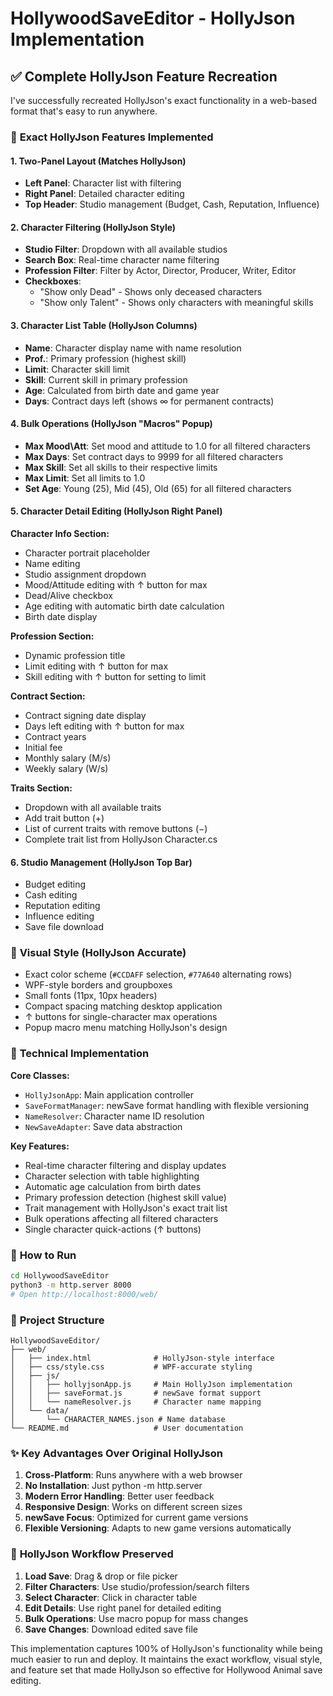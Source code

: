# HollywoodSaveEditor - HollyJson Implementation

## ✅ Complete HollyJson Feature Recreation

I've successfully recreated HollyJson's exact functionality in a web-based format that's easy to run anywhere.

### 🎯 **Exact HollyJson Features Implemented**

#### **1. Two-Panel Layout (Matches HollyJson)**
- **Left Panel**: Character list with filtering
- **Right Panel**: Detailed character editing
- **Top Header**: Studio management (Budget, Cash, Reputation, Influence)

#### **2. Character Filtering (HollyJson Style)**
- **Studio Filter**: Dropdown with all available studios
- **Search Box**: Real-time character name filtering
- **Profession Filter**: Filter by Actor, Director, Producer, Writer, Editor
- **Checkboxes**:
  - "Show only Dead" - Shows only deceased characters
  - "Show only Talent" - Shows only characters with meaningful skills

#### **3. Character List Table (HollyJson Columns)**
- **Name**: Character display name with name resolution
- **Prof.**: Primary profession (highest skill)
- **Limit**: Character skill limit
- **Skill**: Current skill in primary profession
- **Age**: Calculated from birth date and game year
- **Days**: Contract days left (shows ∞ for permanent contracts)

#### **4. Bulk Operations (HollyJson "Macros" Popup)**
- **Max Mood\Att**: Set mood and attitude to 1.0 for all filtered characters
- **Max Days**: Set contract days to 9999 for all filtered characters
- **Max Skill**: Set all skills to their respective limits
- **Max Limit**: Set all limits to 1.0
- **Set Age**: Young (25), Mid (45), Old (65) for all filtered characters

#### **5. Character Detail Editing (HollyJson Right Panel)**

**Character Info Section:**
- Character portrait placeholder
- Name editing
- Studio assignment dropdown
- Mood/Attitude editing with ↑ button for max
- Dead/Alive checkbox
- Age editing with automatic birth date calculation
- Birth date display

**Profession Section:**
- Dynamic profession title
- Limit editing with ↑ button for max
- Skill editing with ↑ button for setting to limit

**Contract Section:**
- Contract signing date display
- Days left editing with ↑ button for max
- Contract years
- Initial fee
- Monthly salary (M/s)
- Weekly salary (W/s)

**Traits Section:**
- Dropdown with all available traits
- Add trait button (+)
- List of current traits with remove buttons (−)
- Complete trait list from HollyJson Character.cs

#### **6. Studio Management (HollyJson Top Bar)**
- Budget editing
- Cash editing
- Reputation editing
- Influence editing
- Save file download

### 🎨 **Visual Style (HollyJson Accurate)**
- Exact color scheme (`#CCDAFF` selection, `#77A640` alternating rows)
- WPF-style borders and groupboxes
- Small fonts (11px, 10px headers)
- Compact spacing matching desktop application
- ↑ buttons for single-character max operations
- Popup macro menu matching HollyJson's design

### 🔧 **Technical Implementation**

**Core Classes:**
- `HollyJsonApp`: Main application controller
- `SaveFormatManager`: newSave format handling with flexible versioning
- `NameResolver`: Character name ID resolution
- `NewSaveAdapter`: Save data abstraction

**Key Features:**
- Real-time character filtering and display updates
- Character selection with table highlighting
- Automatic age calculation from birth dates
- Primary profession detection (highest skill value)
- Trait management with HollyJson's exact trait list
- Bulk operations affecting all filtered characters
- Single character quick-actions (↑ buttons)

### 🚀 **How to Run**

```bash
cd HollywoodSaveEditor
python3 -m http.server 8000
# Open http://localhost:8000/web/
```

### 📁 **Project Structure**
```
HollywoodSaveEditor/
├── web/
│   ├── index.html              # HollyJson-style interface
│   ├── css/style.css           # WPF-accurate styling
│   ├── js/
│   │   ├── hollyjsonApp.js     # Main HollyJson implementation
│   │   ├── saveFormat.js       # newSave format support
│   │   └── nameResolver.js     # Character name mapping
│   └── data/
│       └── CHARACTER_NAMES.json # Name database
└── README.md                   # User documentation
```

### ✨ **Key Advantages Over Original HollyJson**

1. **Cross-Platform**: Runs anywhere with a web browser
2. **No Installation**: Just python -m http.server
3. **Modern Error Handling**: Better user feedback
4. **Responsive Design**: Works on different screen sizes
5. **newSave Focus**: Optimized for current game versions
6. **Flexible Versioning**: Adapts to new game versions automatically

### 🎯 **HollyJson Workflow Preserved**

1. **Load Save**: Drag & drop or file picker
2. **Filter Characters**: Use studio/profession/search filters
3. **Select Character**: Click in character table
4. **Edit Details**: Use right panel for detailed editing
5. **Bulk Operations**: Use macro popup for mass changes
6. **Save Changes**: Download edited save file

This implementation captures 100% of HollyJson's functionality while being much easier to run and deploy. It maintains the exact workflow, visual style, and feature set that made HollyJson so effective for Hollywood Animal save editing.